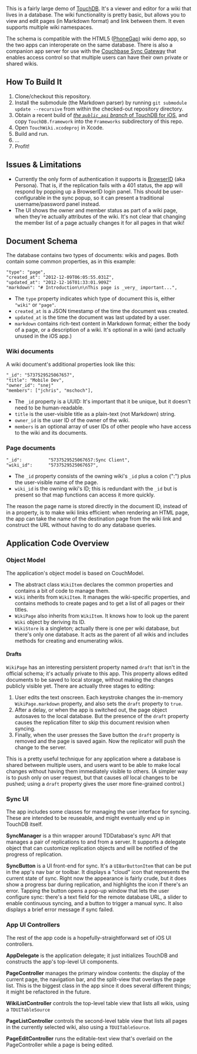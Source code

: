 This is a fairly large demo of [TouchDB][TOUCHDB]. It's a viewer and editor for a wiki that lives in a database. The wiki functionality is pretty basic, but allows you to view and edit pages (in Markdown format) and link between them. It even supports multiple wiki namespaces.

The schema is compatible with the HTML5 ([PhoneGap][TOUCHGAP]) wiki demo app, so the two apps can interoperate on the same database. There is also a companion app server for use with the [Couchbase Sync Gateway][GATEWAY] that enables access control so that multiple users can have their own private or shared wikis.

## How To Build It

1. Clone/checkout this repository.
2. Install the submodule (the Markdown parser) by running `git submodule update --recursive` from within the checked-out repository directory.
3. Obtain a recent build of [_the `public_api` branch_ of TouchDB for iOS][PUBLICAPI], and copy `TouchDB.framework` into the `Frameworks` subdirectory of this repo.
4. Open `TouchWiki.xcodeproj` in Xcode.
5. Build and run.
6. ...
7. Profit!

## Issues & Limitations

* Currently the only form of authentication it supports is [BrowserID][BROWSERID] (aka Persona). That is, if the replication fails with a 401 status, the app will respond by popping up a BrowserID login panel. This should be user-configurable in the sync popup, so it can present a traditional username/password panel instead.
* The UI shows the owner and member status as part of a wiki page, when they're actually attributes of the wiki. It's not clear that changing the member list of a page actually changes it for all pages in that wiki!

## Document Schema

The database contains two types of documents: wikis and pages. Both contain some common properties, as in this example:

    "type": "page",
    "created_at": "2012-12-09T06:05:55.031Z",
    "updated_at": "2012-12-16T01:33:01.909Z"
    "markdown": "# Introduction\n\nThis page is _very_ important...",

* The `type` property indicates which type of document this is, either `"wiki"` or `"page"`.
* `created_at` is a JSON timestamp of the time the document was created.
* `updated_at` is the time the document was last updated by a user.
* `markdown` contains rich-text content in Markdown format; either the body of a page, or a description of a wiki. It's optional in a wiki (and actually unused in the iOS app.)

### Wiki documents

A wiki document's additional properties look like this:

    "_id": "5737529525067657",
    "title": "Mobile Dev",
    "owner_id": "snej"
    "members": ["jchris", "mschoch"],

* The `_id` property is a UUID: It's important that it be unique, but it doesn't need to be human-readable.
* `title` is the user-visible title as a plain-text (not Markdown) string.
* `owner_id` is the user ID of the owner of the wiki.
* `members` is an optional array of user IDs of other people who have access to the wiki and its documents.

### Page documents

    "_id":          "5737529525067657:Sync Client",
    "wiki_id":      "5737529525067657",

* The `_id` property consists of the owning wiki's `_id` plus a colon (":") plus the user-visible name of the page.
* `wiki_id` is the owning wiki's ID; this is redundant with the `_id` but is present so that map functions can access it more quickly.

The reason the page name is stored directly in the document ID, instead of in a property, is to make wiki links efficient: when rendering an HTML page, the app can take the name of the destination page from the wiki link and construct the URL without having to do any database queries.

## Application Code Overview

### Object Model

The application's object model is based on CouchModel. 

* The abstract class `WikiItem` declares the common properties and contains a bit of code to manage them.
* `Wiki` inherits from `WikiItem`. It manages the wiki-specific properties, and contains methods to create pages and to get a list of all pages or their titles.
* `WikiPage` also inherits from `WikiItem`. It knows how to look up the parent `Wiki` object by deriving its ID.
* `WikiStore` is a singleton; actually there is one per wiki database, but there's only one database. It acts as the parent of all wikis and includes methods for creating and enumerating wikis.

#### Drafts

`WikiPage` has an interesting persistent property named `draft` that isn't in the official schema; it's actually private to this app. This property allows edited documents to be saved to local storage, without making the changes publicly visible yet. There are actually three stages to editing:

1. User edits the text onscreen. Each keystroke changes the in-memory `WikiPage.markdown` property, and also sets the `draft` property to `true`.
2. After a delay, or when the app is switched out, the page object autosaves to the local database. But the presence of the `draft` property causes the replication filter to skip this document revision when syncing.
3. Finally, when the user presses the Save button the `draft` property is removed and the page is saved again. Now the replicator will push the change to the server.

This is a pretty useful technique for any application where a database is shared between multiple users, and users want to be able to make local changes without having them immediately visible to others. (A simpler way is to push only on user request, but that causes _all_ local changes to be pushed; using a `draft` property gives the user more fine-grained control.)

### Sync UI

The app includes some classes for managing the user interface for syncing. These are intended to be reuseable, and might eventually end up in TouchDB itself.

**SyncManager** is a thin wrapper around TDDatabase's sync API that manages a pair of replications to and from a server. It supports a delegate object that can customize replication objects and will be notified of the progress of replication.

**SyncButton** is a UI front-end for sync. It's a `UIBarButtonItem` that can be put in the app's nav bar or toolbar. It displays a "cloud" icon that represents the current state of sync. Right now the appearance is fairly crude, but it does show a progress bar during replication, and highlights the icon if there's an error. Tapping the button opens a pop-up window that lets the user configure sync: there's a text field for the remote database URL, a slider to enable continuous syncing, and a button to trigger a manual sync. It also displays a brief error message if sync failed.

### App UI Controllers

The rest of the app code is a hopefully-straightforward set of iOS UI controllers.

**AppDelegate** is the application delegate; it just initializes TouchDB and constructs the app's top-level UI components.

**PageController** manages the primary window contents: the display of the current page, the navigation bar, and the split-view that overlays the page list. This is the biggest class in the app since it does several different things; it might be refactored in the future.

**WikiListController** controls the top-level table view that lists all wikis, using a `TDUITableSource`

**PageListController** controls the second-level table view that lists all pages in the currently selected wiki, also using a `TDUITableSource`.

**PageEditController** runs the editable-text view that's overlaid on the PageController while a page is being edited.

[TOUCHDB]: http://touchdb.org
[TOUCHGAP]: https://github.com/jchris/TouchGap
[GATEWAY]: https://github.com/couchbaselabs/sync_gateway
[PUBLICAPI]: https://github.com/couchbaselabs/TouchDB-iOS/tree/public-api
[BROWSERID]: https://developer.mozilla.org/en-US/docs/persona
